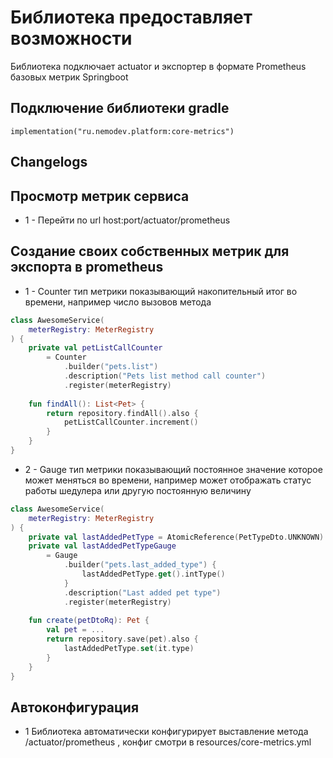 # Библиотека предоставляет возможности

Библиотека подключает actuator и экспортер в формате Prometheus базовых метрик Springboot

## Подключение библиотеки gradle

    implementation("ru.nemodev.platform:core-metrics")

## Changelogs

## Просмотр метрик сервиса
- 1 - Перейти по url host:port/actuator/prometheus

## Создание своих собственных метрик для экспорта в prometheus
- 1 - Counter тип метрики показывающий накопительный итог во времени, например число вызовов метода 
``` kotlin
class AwesomeService(
    meterRegistry: MeterRegistry
) {
    private val petListCallCounter 
        = Counter
            .builder("pets.list")
            .description("Pets list method call counter")
            .register(meterRegistry)
    
    fun findAll(): List<Pet> {
        return repository.findAll().also {
            petListCallCounter.increment()
        }
    }
}
```

- 2 - Gauge тип метрики показывающий постоянное значение которое может меняться во времени, например может отображать статус работы шедулера или другую постоянную величину
``` kotlin
class AwesomeService(
    meterRegistry: MeterRegistry
) {
    private val lastAddedPetType = AtomicReference(PetTypeDto.UNKNOWN)
    private val lastAddedPetTypeGauge
        = Gauge
            .builder("pets.last_added_type") {
                lastAddedPetType.get().intType()
            }
            .description("Last added pet type")
            .register(meterRegistry)
    
    fun create(petDtoRq): Pet {
        val pet = ...
        return repository.save(pet).also {
            lastAddedPetType.set(it.type)
        }
    }
}
```

## Автоконфигурация
- 1 Библиотека автоматически конфигурирует выставление метода /actuator/prometheus , конфиг смотри в resources/core-metrics.yml